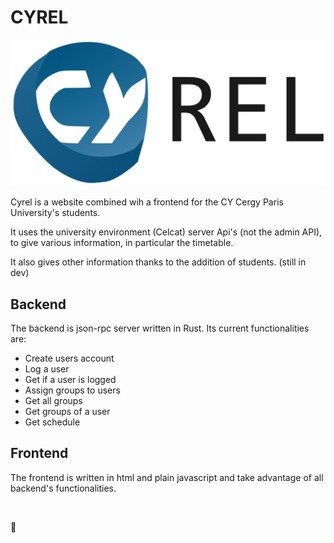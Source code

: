 # CYREL

![](./web/public/images/logos/cyrel_long-512.png)

Cyrel is a website combined wih a frontend for the CY Cergy Paris University's students.

It uses the university environment (Celcat) server Api's (not the admin API), to give various information, in particular
the timetable.

It also gives other information thanks to the addition of students. (still in dev)

## Backend

The backend is json-rpc server written in Rust. Its current functionalities are:

- Create users account
- Log a user
- Get if a user is logged
- Assign groups to users
- Get all groups
- Get groups of a user
- Get schedule

## Frontend

The frontend is written in html and plain javascript and take advantage of all backend's functionalities.

&nbsp;

🧃
